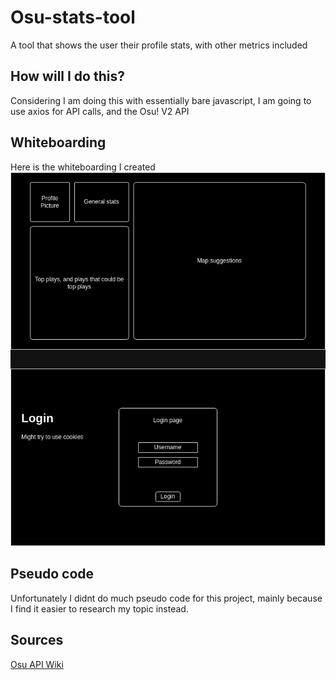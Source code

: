 # Osu-stats-tool
A tool that shows the user their profile stats, with other metrics included

## How will I do this?
Considering I am doing this with essentially bare javascript, I am going to use axios for API calls, and the Osu! V2 API

## Whiteboarding

Here is the whiteboarding I created
![Whiteboarding](/whiteboarding.drawio.png)

## Pseudo code

Unfortunately I didnt do much pseudo code for this project, mainly because I find it easier to research my topic instead.

## Sources

[Osu API Wiki](https://osu.ppy.sh/docs/index.html)